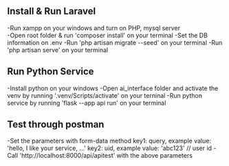  

## Install & Run Laravel
-Run xampp on your windows and turn on PHP, mysql server <br/>
-Open root folder & run 'composer install' on your terminal
-Set the DB information on .env
-Run 'php artisan migrate --seed' on your terminal
-Run 'php artisan serve' on your terminal

## Run Python Service
-Install python on your windows
-Open ai_interface folder and activate the venv by running '.venv/Scripts/activate' on your terninal
-Run python service by running 'flask --app api run' on your terminal

## Test through postman
-Set the parameters with form-data method
    key1: query, example value: 'hello, I like your service, ...'
    key2: uid, example value: 'abc123' // user id
-Call 'http://localhost:8000/api/apitest' with the above parameters 

 
